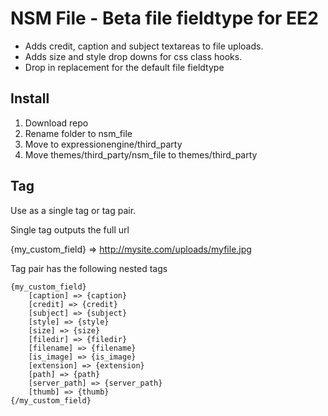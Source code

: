 NSM File - Beta file fieldtype for EE2
========

* Adds credit, caption and subject textareas to file uploads.
* Adds size and style drop downs for css class hooks.
* Drop in replacement for the default file fieldtype

Install
-------

1. Download repo
2. Rename folder to nsm_file
3. Move to expressionengine/third_party
4. Move themes/third_party/nsm_file to themes/third_party

Tag
---

Use as a single tag or tag pair.

Single tag outputs the full url

{my_custom_field} => http://mysite.com/uploads/myfile.jpg

Tag pair has the following nested tags

	{my_custom_field}
		[caption] => {caption}
		[credit] => {credit}
		[subject] => {subject}
		[style] => {style}
		[size] => {size}
		[filedir] => {filedir}
		[filename] => {filename}
		[is_image] => {is_image}
		[extension] => {extension}
		[path] => {path}
		[server_path] => {server_path}
		[thumb] => {thumb}
	{/my_custom_field}